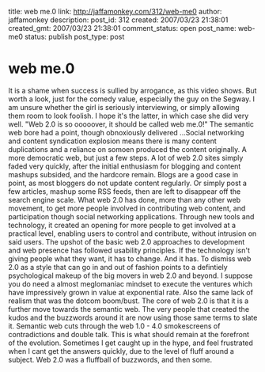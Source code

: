 title: web me.0
link: http://jaffamonkey.com/312/web-me0
author: jaffamonkey
description: 
post_id: 312
created: 2007/03/23 21:38:01
created_gmt: 2007/03/23 21:38:01
comment_status: open
post_name: web-me0
status: publish
post_type: post

# web me.0

It is a shame when success is sullied by arrogance, as this video shows. But worth a look, just for the comedy value, especially the guy on the Segway. I am unsure whether the girl is seriously interviewing, or simply allowing them room to look foolish. I hope it's the latter, in which case she did very well. "Web 2.0 is so ooooover, it should be called web me.0!" The semantic web bore had a point, though obnoxiously delivered ...Social networking and content syndication explosion means there is many content duplications and a reliance on somoen produced the content originally. A more democratic web, but just a few steps. A lot of web 2.0 sites simply faded very quickly, after the initial enthusiasm for blogging and content mashups subsided, and the hardcore remain. Blogs are a good case in point, as most bloggers do not update content regularly. Or simply post a few articles, mashup some RSS feeds, then are left to disappear off the search engine scale. What web 2.0 has done, more than any other web movement, to get more people involved in contributing web content, and participation though social networking applications. Through new tools and technology, it created an opening for more people to get involved at a practical level, enabling users to control and contribute, without intrusion on said users. The upshot of the basic web 2.0 approaches to development and web presence has followed usability principles. If the technology isn't giving people what they want, it has to change. And it has. To dismiss web 2.0 as a style that can go in and out of fashion points to a defintiely psychological makeup of the big movers in web 2.0 and beyond. I suppose you do need a almost meglomaniac mindset to execute the ventures which have impressively grown in value at exponential rate. Also the same lack of realism that was the dotcom boom/bust. The core of web 2.0 is that it is a further move towards the semantic web. The very people that created the kudos and the buzzwords around it are now using those same terms to slate it. Semantic web cuts through the web 1.0 - 4.0 smokescreens of contradictions and double talk. This is what should remain at the forefront of the evolution. Sometimes I get caught up in the hype, and feel frustrated when I cant get the answers quickly, due to the level of fluff around a subject. Web 2.0 was a fluffball of buzzwords, and then some.